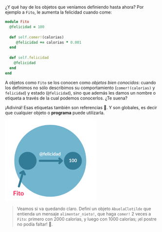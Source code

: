 ¿Y qué hay de los objetos que veníamos definiendo hasta ahora? Por ejemplo a `Fito`, le aumenta la felicidad cuando come: 

```ruby
module Fito
  @felicidad = 100
  
  def self.comer!(calorias)
     @felicidad += calorias * 0.001
  end
  
  def self.felicidad
    @felicidad
  end
end
```

A objetos como `Fito` se los conocen como _objetos bien conocidos_: cuando los definimos no sólo describimos su comportamiento (`comer!(calorias)` y `felicidad`) y estado (`@felicidad`), sino que además les damos un nombre o etiqueta a través de la cual podemos conocerlos. ¿Te suena?

¡Adiviná! Esas etiquetas también son referencias :tada:. Y son globales, es decir que cualquier objeto o **programa** puede utilizarla.

<img src="https://raw.githubusercontent.com/MumukiProject/mumuki-guia-ruby-referencias/master/assets/objetos_4_1616781024782.7.svg" alt="Diagrama de objetos con un objeto que tiene una referencia global 'Fito'. Ese objeto apunta a un objeto cien con la referencia @felicidad" width="300" height="auto">

> Veamos si va quedando claro. Definí un objeto `AbuelaClotilde` que entienda un mensaje `alimentar_nieto!`, que haga `comer!` 2 veces a `Fito`: primero con 2000 calorias, y luego con 1000 calorías; ¡el postre no podía faltar! :cake:.  
